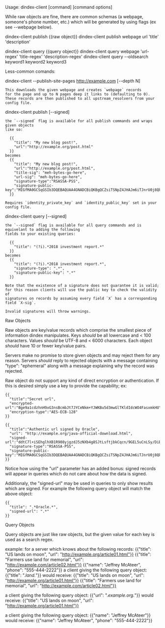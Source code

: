 Usage: dindex-client [command] [command options]

While raw objects are fine, there are common schemas (a webpage, someone's phone number, etc.)
which will be generated by using flags (ex see --webpage below).

  dindex-client publish {{raw object}}
  dindex-client publish webpage url 'title' 'description'

  dindex-client query {{query object}}
  dindex-client query webpage 'url-regex' 'title-regex' 'description-regex'
  dindex-client query --oldsearch keyword1 keyword2 keyword3

Less-common comands:

  dindex-client --publish-site-pages http://example.com [--depth N]
  
    This downloads the given webpage and creates `webpage` records
    for the page and up to N pages deep it links to (defaulting to 0).
    These records are then published to all upstream_resolvers from your config file.

  dindex-client publish [--signed]
    
    the `--signed` flag is available for all publish commands and wraps given objects
    like so:
    
      {{
        "title": "My new blog post!",
        "url":"http://example.org/post.html"
      }}
    becomes
      {{
        "title": "My new blog post!",
        "url":"http://example.org/post.html",
        "title-sig": "meh-bytes-go-here",
        "url-sig": "meh-bytes-go-here",
        "signature-type":"RSASSA-PSS",
        "signature-public-key":"MIGfMA0GCSqGSIb3DQEBAQUAA4GNADCBiQKBgQCZsiTSNpZ4JHAJm6iTJnrU0j8QkvX8c8/x9aY5mpo9nYm+0IsXG0L9M+OYnzeN9nuiph6zAaG08nlJ7iCHUyGT5lebxuRFa6RiC6hpd5Q/9REi7xQbRBhlolI+Bw0itKkL43KHdtYff5164/rROSiYHnAy8W01b70wNy9G3uqOGQIDAQAB"
      }}
    
    Requires `identity_private_key` and `identity_public_key` set in your config file.
  
  dindex-client query [--signed]
    
    the `--signed` flag is available for all query commands and is equivelant to adding the following
    fields to your existing queries:
    
      {{
        "title": "(?i).*2018 investment report.*"
      }}
    becomes
      {{
        "title": "(?i).*2018 investment report.*",
        "signature-type": ".*",
        "signature-public-key": ".*"
      }}
  
    Note that the existence of a signature does not guarantee it is valid;
    for this reason clients will use the public key to check the validity of
    signatures on records by assuming every field `X` has a corresponding field `X-sig`.
    
    Invalid signatures will throw warnings.

Raw Objects

  Raw objects are key/value records which comprise the smallest piece of information dindex manipulates.
  Keys _should_ be all lowercase and < 100 characters.
  Values _should_ be UTF-8 and < 6000 characters.
  Each object _should_ have 10 or fewer key/value pairs.
  
  Servers make no promise to store given objects and may reject them for any reason.
  Servers _should_ reply to rejected objects with a message containing "type": "ephemeral" along with a message explaining why the record was rejected.
  
  Raw object do not support any kind of direct encryption or authentication.
  If this is desired simply use a key to provide the capability; ex:
  
    {{
      "title":"Secret url",
      "encrypted-url":"Bge9a1cdzhnH9xG3nsBcmbJt7JYCeNkm+YJWKBu5d3mwGlTKldIdcWO4FasxmkHU",
      "encryption-type":"AES-ECB-128"
    }}
  
    {{
      "title":"Authentic url signed by Oracle",
      "url": "http://example.org/java-official-download.html",
      "signed-url":"ddtC7l+iSEhglhXB1R908yjgzdJ5zNXb4g8SJtLsftjbkCqcn/9GEL5uCnLSy/DiB+TqjNWDNsDOUZBgg5Nj1wid4hPoKwGaEJjnghuStwUtt4G9UFDjB624CSBCulwj9jOsjARwWLeprkrWMrI+t5XD56ywc6ush4KN1V5PTzQ=",
      "signature-type":"RSASSA-PSS",
      "signature-public-key":"MIGfMA0GCSqGSIb3DQEBAQUAA4GNADCBiQKBgQCZsiTSNpZ4JHAJm6iTJnrU0j8QkvX8c8/x9aY5mpo9nYm+0IsXG0L9M+OYnzeN9nuiph6zAaG08nlJ7iCHUyGT5lebxuRFa6RiC6hpd5Q/9REi7xQbRBhlolI+Bw0itKkL43KHdtYff5164/rROSiYHnAy8W01b70wNy9G3uqOGQIDAQAB"
    }}
  
  Notice how using the "url" parameter has an added bonus: signed records will appear in
  queries which do not care about how the data is signed.
  
  Additionaly, the "signed-url" may be used in queries to only show results which are signed.
  For example the following query object will match the above object:
  
    {{
      "title": ".*Oracle.*",
      "signed-url": ".*"
    }}
  
  
Query Objects

  Query objects are just like raw objects, but the given value for each key is used as a search regex.
  
  example: for a server which knows about the following records:
     {{"title": "US lands on moon", "url": "http://example.org/article01.html"}}
     {{"title": "Farmers use land for memorial", "url": "http://example.com/article02.html"}}
     {{"name": "Jeffrey McAteer", "phone": "555-444-2222"}}
  a client giving the following query object:
     {{"title": ".*land.*"}}
  would receive:
     {{"title": "US lands on moon", "url": "http://example.org/article01.html"}}
     {{"title": "Farmers use land for memorial", "url": "http://example.com/article02.html"}}
  
  a client giving the following query object:
     {{"url": ".*example.org.*"}}
  would receive:
     {{"title": "US lands on moon", "url": "http://example.org/article01.html"}}
    
  a client giving the following query object:
     {{"name": "Jeffrey McAteer"}}
  would receive:
     {{"name": "Jeffrey McAteer", "phone": "555-444-2222"}}
